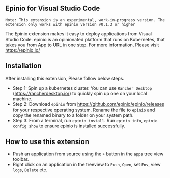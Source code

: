 ## Epinio for Visual Studio Code

`Note: This extension is an experimental, work-in-progress version. The extension only works with epinio version v0.1.3 or higher`

The Epinio extension makes it easy to deploy applications from Visual Studio Code. 
epinio is an opinionated platform that runs on Kubernetes, that takes you from App to URL in one step.
For more information, Please visit https://epinio.io/

## Installation

After installing this extension, Please follow below steps.

- Step 1: Spin up a kubernetes cluster. You can use `Rancher Desktop` (https://rancherdesktop.io/) to quickly spin up one on your local machine. 
- Step 2: Download `epinio` from https://github.com/epinio/epinio/releases for your respective operating system. 
          Rename the file to `epinio` and copy the renamed binary to a folder on your system path. 
- Step 3: From a terminal, run `epinio install`. Run `epinio info`, `epinio config show` to ensure epinio is installed successfully.

## How to use this extension

- Push an application from source using the `+` button in the `apps` tree view toolbar. 
- Right click on an application in the treeview to `Push`, `Open`, set `Env`, view `logs`, `Delete` etc.
